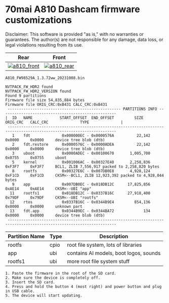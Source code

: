 # 70mai A810 Dashcam firmware customizations


Disclaimer: This software is provided "as is," with no warranties or guarantees. The author(s) are not responsible for any damage, data loss, or legal violations resulting from its use.


|  Rear   |  Front |
| :------: | :-----: |
| [![a810_front](docs/810_front.webp)](https://70mai.store/products/dash-cam-a810) | [![a810_rear](docs/810_rear.webp)](https://70mai.store/products/dash-cam-a810) |


`A810_FW98529A_1.3.72ww_20231008.bin`
```
NVTPACK_FW_HDR2 found
NVTPACK_FW_HDR2_VERSION found
Found 9 partitions
Firmware file size 54,835,884 bytes
Firmware file ORIG_CRC:0xB431 CALC_CRC:0xB431
 -------------------------------------------------- PARTITIONS INFO ---------------------------------------------------
|  ID   NAME            START_OFFSET  END_OFFSET         SIZE       ORIG_CRC   CALC_CRC              TYPE              |
 ----------------------------------------------------------------------------------------------------------------------
   1    fdt              0x000000EC - 0x0000576A          22,142     0x0000     0x0000     device tree blob (dtb)
   2    fdt.restore      0x0000576C - 0x0000ADEA          22,142     0x0000     0x0000     device tree blob (dtb)
   3    uboot            0x0000ADEC - 0x00100670       1,005,700     0x0755     0x0755     uboot
   5    kernel           0x001006AC - 0x00327E40       2,258,836     0xF3F7     0xF3F7     BCL1, ZLIB 7,556,917 packed to 2,258,820 bytes
   8    rootfs           0x00327E6C - 0x007DB0E8       4,928,124     0xF1CD     0xF1CD     CKSM<--BCL1, ZLIB 12,923,392 packed to 4,928,044 bytes
   9    app              0x007DB0EC - 0x018DB12C      17,825,856     0xAE14     0xAE14     CKSM<--UBI "app"
  11    rootfs1          0x018DB12C - 0x0337B16C      27,918,400     0x79DF     0x79DF     CKSM<--UBI "rootfs"
  12    rtos             0x0337B16C - 0x0344B9E4         854,136     0x0000     0x0000     unknown part
  13    fdt.app          0x0344B9EC - 0x0344BA72             134     0x0000     0x0000     device tree blob (dtb)
 ----------------------------------------------------------------------------------------------------------------------
```


|  Partition Name  |  Type  |  Description  |
| ------ | ----- | ----- |
|  rootfs | cpio | root file system, lots of libraries |
|  app    | ubi  | contains AI models, boot logos, sounds |
|  rootfs1 | ubi | more root file system stuff |


```
1. Paste the firmware in the root of the SD card.
2. Make sure the device is completely off.
3. Insert the SD card.
4. Press and hold the button 4 (most right) and power button and plug in USB cable.
5. The device will start updating.
```
